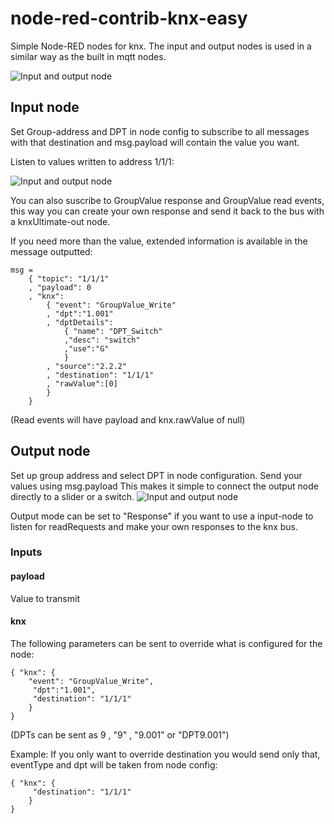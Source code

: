 # node-red-contrib-knx-easy
Simple Node-RED nodes for knx.
The input and output nodes is used in a similar way as the built in mqtt nodes.

![Input and output node](readme/input_output.jpg) 



## Input node
Set Group-address and DPT in node config to subscribe to all messages with 
that destination and  msg.payload will contain the value you want.

Listen to values written to address 1/1/1:

![Input and output node](readme/input_properties.jpg)

You can also suscribe to GroupValue response and GroupValue read events,
this way you can create your own response and send it back to the bus with a knxUltimate-out node.

If you need more than the value, extended information is available in the message outputted:   
```
msg = 
    { "topic": "1/1/1"
    , "payload": 0
    , "knx": 
        { "event": "GroupValue_Write"
        , "dpt":"1.001"
        , "dptDetails": 
            { "name": "DPT_Switch"
            ,"desc": "switch"
            ,"use":"G"
            }
        , "source":"2.2.2"
        , "destination": "1/1/1"
        , "rawValue":[0]
        }
    }                        
```
(Read events will have payload and knx.rawValue of null)

## Output node
Set up group address and select DPT in node configuration.
Send your values using msg.payload
This makes it simple to connect the output node directly to a slider or a switch.
![Input and output node](readme/output_properties.jpg)

Output mode can be set to "Response" if you want to use a input-node to
listen for readRequests and make your own responses to the knx bus.

### Inputs
    
#### payload
Value to transmit


#### knx
The following parameters can be sent to override what is configured for the node:
```
{ "knx": { 
    "event": "GroupValue_Write",
     "dpt":"1.001",
     "destination": "1/1/1"
    }
}
```   
(DPTs can be sent as 9 , "9" , "9.001" or "DPT9.001")

Example: 
    If you only want to override destination you would send only that, eventType and dpt will be taken from node config:
```
{ "knx": { 
     "destination": "1/1/1"
    }
}
```